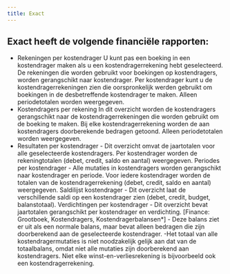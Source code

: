 ```yaml
---
title: Exact
---
```


## Exact heeft de volgende financiële rapporten:
- Rekeningen per kostendrager
   U kunt pas een boeking in een kostendrager maken als u een kostendragerrekening hebt geselecteerd. De rekeningen die worden gebruikt voor boekingen op kostendragers, worden gerangschikt naar kostendrager. Per kostendrager kunt u de kostendragerrekeningen zien die oorspronkelijk werden gebruikt om boekingen in de desbetreffende kostendrager te maken. Alleen periodetotalen worden weergegeven.
- Kostendragers per rekening
   In dit overzicht worden de kostendragers gerangschikt naar de kostendragerrekeningen die worden gebruikt om de boeking te maken. Bij elke kostendragerrekening worden de aan kostendragers doorberekende bedragen getoond. Alleen periodetotalen worden weergegeven.
- Resultaten per kostendrager - Dit overzicht omvat de jaartotalen voor alle geselecteerde kostendragers. Per kostendrager worden de rekeningtotalen (debet, credit, saldo en aantal) weergegeven.
    Periodes per kostendrager - Alle mutaties in kostendragers worden gerangschikt naar kostendrager en periode. Voor iedere kostendrager worden de totalen van de kostendragerrekening (debet, credit, saldo en aantal) weergegeven.
    Saldilijst kostendrager - Dit overzicht laat de verschillende saldi op een kostendrager zien (debet, credit, budget, balanstotaal).
    Verdichtingen per kostendrager - Dit overzicht bevat jaartotalen gerangschikt per kostendrager en verdichting.
    [Finance: Grootboek, Kostendragers, Kostendragerbalansen*] - Deze balans ziet er uit als een normale balans, maar bevat alleen bedragen die zijn doorberekend aan de geselecteerde kostendrager. -Het totaal van alle kostendragermutaties is niet noodzakelijk gelijk aan dat van de totaalbalans, omdat niet alle mutaties zijn doorberekend aan kostendragers. Niet elke winst-en-verliesrekening is bijvoorbeeld ook een kostendragerrekening.
